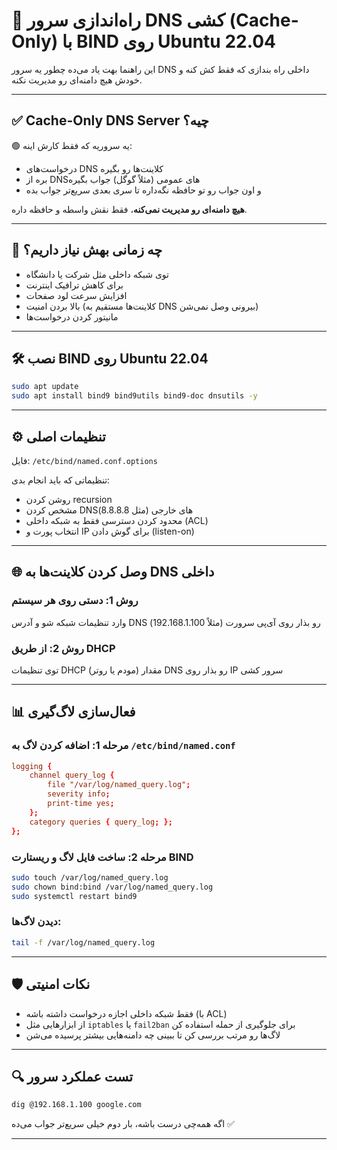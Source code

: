 # 🧠 راه‌اندازی سرور DNS کشی (Cache-Only) با BIND روی Ubuntu 22.04

این راهنما بهت یاد می‌ده چطور یه سرور DNS داخلی راه بندازی که فقط کش کنه و خودش هیچ دامنه‌ای رو مدیریت نکنه.

---

## ✅ Cache-Only DNS Server چیه؟

🟢 یه سروریه که فقط کارش اینه:
- درخواست‌های DNS کلاینت‌ها رو بگیره
- بره از DNSهای عمومی (مثلاً گوگل) جواب بگیره
- و اون جواب رو تو حافظه نگه‌داره تا سری بعدی سریع‌تر جواب بده

**هیچ دامنه‌ای رو مدیریت نمی‌کنه**، فقط نقش واسطه و حافظه داره.

---

## 🧰 چه زمانی بهش نیاز داریم؟

- توی شبکه داخلی مثل شرکت یا دانشگاه
- برای کاهش ترافیک اینترنت
- افزایش سرعت لود صفحات
- بالا بردن امنیت (کلاینت‌ها مستقیم به DNS بیرونی وصل نمی‌شن)
- مانیتور کردن درخواست‌ها

---

## 🛠️ نصب BIND روی Ubuntu 22.04

```bash
sudo apt update
sudo apt install bind9 bind9utils bind9-doc dnsutils -y
````

---

## ⚙️ تنظیمات اصلی

فایل: `/etc/bind/named.conf.options`

تنظیماتی که باید انجام بدی:

* روشن کردن recursion
* مشخص کردن DNSهای خارجی (مثل 8.8.8.8)
* محدود کردن دسترسی فقط به شبکه داخلی (ACL)
* انتخاب پورت و IP برای گوش دادن (listen-on)

---

## 🌐 وصل کردن کلاینت‌ها به DNS داخلی

### روش 1: دستی روی هر سیستم

وارد تنظیمات شبکه شو و آدرس DNS رو بذار روی آی‌پی سرورت (مثلاً 192.168.1.100)

### روش 2: از طریق DHCP

توی تنظیمات DHCP (مودم یا روتر) مقدار DNS رو بذار روی IP سرور کشی

---

## 📊 فعال‌سازی لاگ‌گیری

### مرحله 1: اضافه کردن لاگ به `/etc/bind/named.conf`

```conf
logging {
    channel query_log {
        file "/var/log/named_query.log";
        severity info;
        print-time yes;
    };
    category queries { query_log; };
};
```

### مرحله 2: ساخت فایل لاگ و ریستارت BIND

```bash
sudo touch /var/log/named_query.log
sudo chown bind:bind /var/log/named_query.log
sudo systemctl restart bind9
```

### دیدن لاگ‌ها:

```bash
tail -f /var/log/named_query.log
```

---

## 🛡️ نکات امنیتی

* فقط شبکه داخلی اجازه درخواست داشته باشه (با ACL)
* از ابزارهایی مثل `iptables` یا `fail2ban` برای جلوگیری از حمله استفاده کن
* لاگ‌ها رو مرتب بررسی کن تا ببینی چه دامنه‌هایی بیشتر پرسیده می‌شن

---

## 🔍 تست عملکرد سرور

```bash
dig @192.168.1.100 google.com
```

اگه همه‌چی درست باشه، بار دوم خیلی سریع‌تر جواب می‌ده ✅

---


